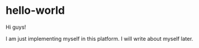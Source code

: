 # hello-world
Hi guys!

I am just implementing myself in this platform. I will write about myself later.
